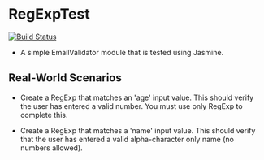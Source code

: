 # RegExpTest

[![Build Status](https://travis-ci.org/code-for-coffee/RegExpTest.svg?branch=master)](https://travis-ci.org/code-for-coffee/RegExpTest)

* A simple EmailValidator module that is tested using Jasmine.

## Real-World Scenarios

- Create a RegExp that matches an 'age' input value. This should verify the user has entered a valid number. You must use only RegExp to complete this.

- Create a RegExp that matches a 'name' input value. This should verify that the user has entered a valid alpha-character only name (no numbers allowed).
